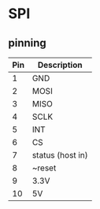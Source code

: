 # SPI
## pinning

| Pin | Description | 
| --- | ----------- |
| 1   | GND         | 
| 2   | MOSI        | 
| 3   | MISO        | 
| 4   | SCLK        | 
| 5   | INT         | 
| 6   | CS          |
| 7   | status (host in) | 
| 8   | ~reset      |
| 9   | 3.3V        | 
| 10  | 5V          | 
